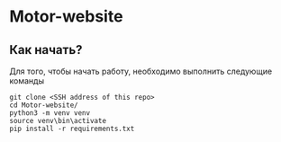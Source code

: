 # Motor-website

## Как начать?
Для того, чтобы начать работу, необходимо выполнить следующие команды
```
git clone <SSH address of this repo>
cd Motor-website/
python3 -m venv venv
source venv\bin\activate
pip install -r requirements.txt
```
